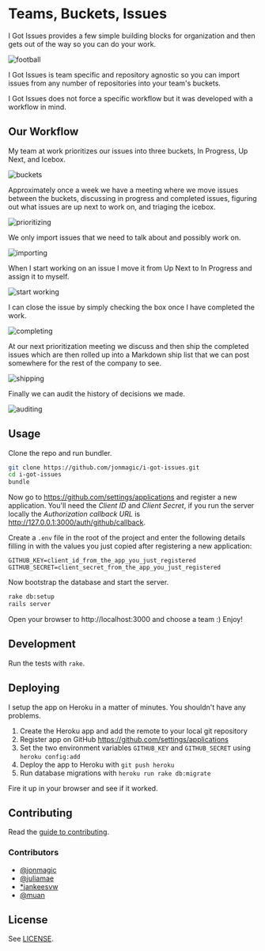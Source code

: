 # Teams, Buckets, Issues

I Got Issues provides a few simple building blocks for organization and then gets out of the way so you can do your work.

![football](http://f.cl.ly/items/0u2T313B0I0X0O0E1p08/Screen%20Recording%202014-11-11%20at%2011.05%20PM.gif)

I Got Issues is team specific and repository agnostic so you can import issues from any number of repositories into your team's buckets.

I Got Issues does not force a specific workflow but it was developed with a workflow in mind.

## Our Workflow

My team at work prioritizes our issues into three buckets, In Progress, Up Next, and Icebox.

![buckets](http://cl.ly/image/0j2B0f0I3H2H/Issues.jpg)

Approximately once a week we have a meeting where we move issues between the buckets, discussing in progress and completed issues, figuring out what issues are up next to work on, and triaging the icebox.

![prioritizing](http://cl.ly/image/0e0l3M06452S/prioritize.gif)

We only import issues that we need to talk about and possibly work on.

![importing](http://cl.ly/image/0m0T1P3z0m1s/importing.gif)

When I start working on an issue I move it from Up Next to In Progress and assign it to myself.

![start working](http://cl.ly/image/2a2D300H353X/start%20working.gif)

I can close the issue by simply checking the box once I have completed the work.

![completing](http://cl.ly/image/1i1V0d2q3X1T/completing.gif)

At our next prioritization meeting we discuss and then ship the completed issues which are then rolled up into a Markdown ship list that we can post somewhere for the rest of the company to see.

![shipping](http://cl.ly/image/0u3M1J3m3O3k/shipping.gif)

Finally we can audit the history of decisions we made.

![auditing](http://cl.ly/image/1E2s0o0G0O12/auditing.gif)

## Usage

Clone the repo and run bundler.

```bash
git clone https://github.com/jonmagic/i-got-issues.git
cd i-got-issues
bundle
```

Now go to https://github.com/settings/applications and register a new application. You'll need the *Client ID* and *Client Secret*, if you run the server locally the *Authorization callback URL* is http://127.0.0.1:3000/auth/github/callback.

Create a `.env` file in the root of the project and enter the following details filling in with the values you just copied after registering a new application:

```
GITHUB_KEY=client_id_from_the_app_you_just_registered
GITHUB_SECRET=client_secret_from_the_app_you_just_registered
```

Now bootstrap the database and start the server.

```bash
rake db:setup
rails server
```

Open your browser to http://localhost:3000 and choose a team :) Enjoy!

## Development

Run the tests with `rake`.

## Deploying

I setup the app on Heroku in a matter of minutes. You shouldn't have any problems.

1. Create the Heroku app and add the remote to your local git repository
1. Register app on GitHub https://github.com/settings/applications
1. Set the two environment variables `GITHUB_KEY` and `GITHUB_SECRET` using `heroku config:add`
1. Deploy the app to Heroku with `git push heroku`
1. Run database migrations with `heroku run rake db:migrate`

Fire it up in your browser and see if it worked.

## Contributing

Read the [guide to contributing](https://github.com/jonmagic/i-got-issues/blob/master/CONTRIBUTING.md).

### Contributors

* [@jonmagic](https://github.com/jonmagic)
* [@juliamae](https://github.com/juliamae)
* [*jankeesvw](https://github.com/jankeesvw)
* [@muan](https://github.com/muan)

## License

See [LICENSE](https://github.com/jonmagic/i-got-issues/blob/master/LICENSE).
